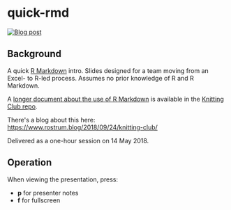 # quick-rmd

<!-- badges: start -->
[![Blog post](https://img.shields.io/badge/rostrum.blog-post-008900?labelColor=000000&logo=data%3Aimage%2Fgif%3Bbase64%2CR0lGODlhEAAQAPEAAAAAABWCBAAAAAAAACH5BAlkAAIAIf8LTkVUU0NBUEUyLjADAQAAACwAAAAAEAAQAAAC55QkISIiEoQQQgghRBBCiCAIgiAIgiAIQiAIgSAIgiAIQiAIgRAEQiAQBAQCgUAQEAQEgYAgIAgIBAKBQBAQCAKBQEAgCAgEAoFAIAgEBAKBIBAQCAQCgUAgEAgCgUBAICAgICAgIBAgEBAgEBAgEBAgECAgICAgECAQIBAQIBAgECAgICAgICAgECAQECAQICAgICAgICAgEBAgEBAgEBAgICAgICAgECAQIBAQIBAgECAgICAgIBAgECAQECAQIBAgICAgIBAgIBAgEBAgECAgECAgICAgICAgECAgECAgQIAAAQIKAAAh%2BQQJZAACACwAAAAAEAAQAAAC55QkIiESIoQQQgghhAhCBCEIgiAIgiAIQiAIgSAIgiAIQiAIgRAEQiAQBAQCgUAQEAQEgYAgIAgIBAKBQBAQCAKBQEAgCAgEAoFAIAgEBAKBIBAQCAQCgUAgEAgCgUBAICAgICAgIBAgEBAgEBAgEBAgECAgICAgECAQIBAQIBAgECAgICAgICAgECAQECAQICAgICAgICAgEBAgEBAgEBAgICAgICAgECAQIBAQIBAgECAgICAgIBAgECAQECAQIBAgICAgIBAgIBAgEBAgECAgECAgICAgICAgECAgECAgQIAAAQIKAAA7)](https://www.rostrum.blog/2018/09/24/knitting-club/)
<!-- badges: end -->

## Background

A quick [R Markdown](https://bookdown.org/yihui/rmarkdown/) intro. Slides designed for a team moving from an Excel- to R-led process. Assumes no prior knowledge of R and R Markdown.

A [longer document about the use of R Markdown](https://matt-dray.github.io/knitting-club/) is available in the [Knitting Club repo](https://github.com/matt-dray/knitting-club).

There's a blog about this here: https://www.rostrum.blog/2018/09/24/knitting-club/

Delivered as a one-hour session on 14 May 2018.

## Operation

When viewing the presentation, press:

* **p** for presenter notes
* **f** for fullscreen
